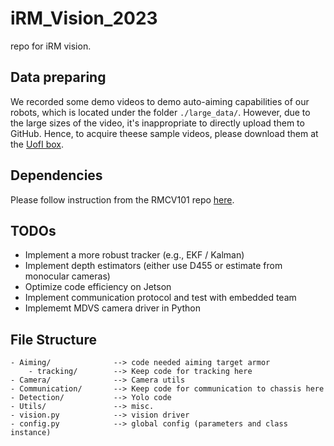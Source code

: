 # iRM_Vision_2023

repo for iRM vision.

## Data preparing

We recorded some demo videos to demo auto-aiming capabilities of our robots,
which is located under the folder `./large_data/`.
However, due to the large sizes of the video, it's inappropriate to directly
upload them to GitHub. Hence, to acquire theese sample videos, please download
them at the [UofI box](https://uofi.box.com/s/i6zahotr9id35hurjzy2bq3dcfz0085e).

## Dependencies

Please follow instruction from the RMCV101 repo [here](https://github.com/illini-robomaster/RM_CV_101/blob/master/INSTALL.md).

## TODOs

- Implement a more robust tracker (e.g., EKF / Kalman)
- Implement depth estimators (either use D455 or estimate from monocular cameras)
- Optimize code efficiency on Jetson
- Implement communication protocol and test with embedded team
- Implememt MDVS camera driver in Python

## File Structure

```
- Aiming/              --> code needed aiming target armor
    - tracking/        --> Keep code for tracking here
- Camera/              --> Camera utils
- Communication/       --> Keep code for communication to chassis here
- Detection/           --> Yolo code
- Utils/               --> misc.
- vision.py            --> vision driver
- config.py            --> global config (parameters and class instance)
```

